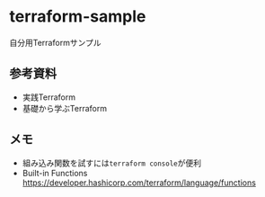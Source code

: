 # terraform-sample
自分用Terraformサンプル

## 参考資料
- 実践Terraform
- 基礎から学ぶTerraform

## メモ
- 組み込み関数を試すには`terraform console`が便利
- Built-in Functions  
https://developer.hashicorp.com/terraform/language/functions
